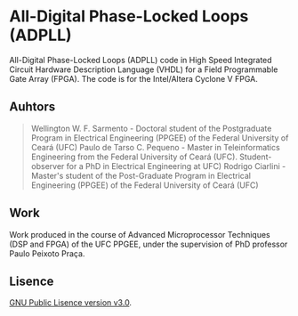 # All-Digital Phase-Locked Loops (ADPLL)
All-Digital Phase-Locked Loops (ADPLL) code in High Speed Integrated Circuit Hardware Description Language (VHDL) for a Field Programmable Gate Array (FPGA). The code is for the Intel/Altera Cyclone V FPGA.

## Auhtors
> Wellington W. F. Sarmento - Doctoral student of the Postgraduate Program in Electrical Engineering (PPGEE) of the Federal University of Ceará (UFC)
Paulo de Tarso C. Pequeno - Master in Teleinformatics Engineering from the Federal University of Ceará (UFC). Student-observer for a PhD in Electrical Engineering at UFC)
Rodrigo Ciarlini - Master's student of the Post-Graduate Program in Electrical Engineering (PPGEE) of the Federal University of Ceará (UFC)

## Work
Work produced in the course of Advanced Microprocessor Techniques (DSP and FPGA) of the UFC PPGEE, under the supervision of PhD professor Paulo Peixoto Praça.

## Lisence
[GNU Public Lisence version v3.0](LISENCE).
